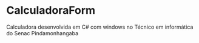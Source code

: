# CalculadoraForm
Calculadora desenvolvida em C# com windows no Técnico em informática do Senac Pindamonhangaba
